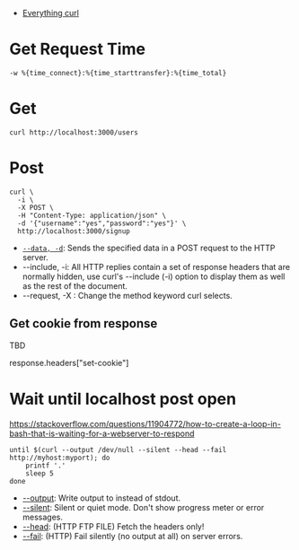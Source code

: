- [Everything curl](https://ec.haxx.se/)

# Get Request Time

```
-w %{time_connect}:%{time_starttransfer}:%{time_total}
```

# Get

```
curl http://localhost:3000/users
```

# Post

```
curl \
  -i \
  -X POST \
  -H "Content-Type: application/json" \
  -d '{"username":"yes","password":"yes"}' \
  http://localhost:3000/signup
```

- [`--data, -d`](<(https://curl.haxx.se/docs/manpage.html#-d)>): Sends the specified data in a POST request to the HTTP server.
- --include, -i: All HTTP replies contain a set of response headers that are normally hidden, use curl's --include (-i) option to display them as well as the rest of the document.
- --request, -X : Change the method keyword curl selects.

## Get cookie from response

TBD

response.headers["set-cookie"]

# Wait until localhost post open

https://stackoverflow.com/questions/11904772/how-to-create-a-loop-in-bash-that-is-waiting-for-a-webserver-to-respond

```
until $(curl --output /dev/null --silent --head --fail http://myhost:myport); do
    printf '.'
    sleep 5
done
```

- [--output](https://curl.haxx.se/docs/manpage.html#-o): Write output to <file> instead of stdout.
- [--silent](https://curl.haxx.se/docs/manpage.html#-s): Silent or quiet mode. Don't show progress meter or error messages.
- [--head](https://curl.haxx.se/docs/manpage.html#-I): (HTTP FTP FILE) Fetch the headers only!
- [--fail](https://curl.haxx.se/docs/manpage.html#-f): (HTTP) Fail silently (no output at all) on server errors.
